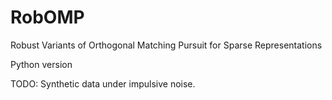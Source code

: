 # RobOMP
Robust Variants of Orthogonal Matching Pursuit for Sparse Representations

Python version

TODO: Synthetic data under impulsive noise.
